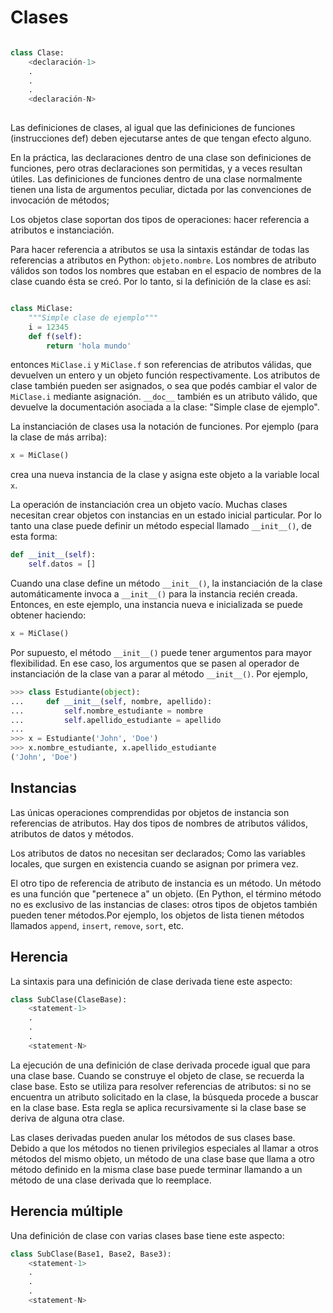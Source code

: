 # Clases

``` python

class Clase:
    <declaración-1>
    .
    .
    .
    <declaración-N>
    
```
Las definiciones de clases, al igual que las definiciones de funciones (instrucciones def)
deben ejecutarse antes de que tengan efecto alguno.

En la práctica, las declaraciones dentro de una clase son definiciones de funciones, pero otras declaraciones son permitidas, y a veces resultan útiles. Las definiciones de funciones dentro de una clase normalmente tienen una lista de argumentos peculiar, dictada por las convenciones de invocación de métodos;


Los objetos clase soportan dos tipos de operaciones: hacer referencia a atributos e instanciación.

Para hacer referencia a atributos se usa la sintaxis estándar de todas las referencias a atributos en Python: `objeto.nombre`.
Los nombres de atributo válidos son todos los nombres que estaban en el espacio de nombres de la clase cuando ésta se creó.
Por lo tanto, si la definición de la clase es así:

``` python

class MiClase:
    """Simple clase de ejemplo"""
    i = 12345
    def f(self):
        return 'hola mundo'
```
entonces `MiClase.i` y `MiClase.f` son referencias de atributos válidas, que devuelven un entero y un objeto función respectivamente. Los atributos de clase también pueden ser asignados, o sea que podés cambiar el valor de `MiClase.i` mediante asignación. `__doc__` también es un atributo válido, que devuelve la documentación asociada a la clase: "Simple clase de ejemplo".


La instanciación de clases usa la notación de funciones. Por ejemplo (para la clase de más arriba):
``` python
x = MiClase()
```
crea una nueva instancia de la clase y asigna este objeto a la variable local `x`.

La operación de instanciación crea un objeto vacío. Muchas clases necesitan crear objetos con instancias en un estado inicial particular. Por lo tanto una clase puede definir un método especial llamado `__init__()`, de esta forma:

``` python
def __init__(self):
    self.datos = []
```

Cuando una clase define un método `__init__()`, la instanciación de la clase automáticamente invoca a `__init__()` para la instancia recién creada. Entonces, en este ejemplo, una instancia nueva e inicializada se puede obtener haciendo:
```python
x = MiClase()
```

Por supuesto, el método `__init__()` puede tener argumentos para mayor flexibilidad. En ese caso, los argumentos que se pasen al operador de instanciación de la clase van a parar al método `__init__()`. Por ejemplo,
``` python
>>> class Estudiante(object):
...     def __init__(self, nombre, apellido):
...         self.nombre_estudiante = nombre
...         self.apellido_estudiante = apellido
...
>>> x = Estudiante('John', 'Doe')
>>> x.nombre_estudiante, x.apellido_estudiante
('John', 'Doe')
```
## Instancias

Las únicas operaciones comprendidas por objetos de instancia son referencias de atributos. Hay dos tipos de nombres de atributos válidos, atributos de datos y métodos.

Los atributos de datos no necesitan ser declarados; Como las variables locales, que surgen en existencia cuando se asignan por primera vez.

El otro tipo de referencia de atributo de instancia es un método. Un método es una función que "pertenece a" un objeto. (En Python, el término método no es exclusivo de las instancias de clases: otros tipos de objetos también pueden tener métodos.Por ejemplo, los objetos de lista tienen métodos llamados `append`, `insert`, `remove`, `sort`, etc.


## Herencia

La sintaxis para una definición de clase derivada tiene este aspecto:

``` python
class SubClase(ClaseBase):
    <statement-1>
    .
    .
    .
    <statement-N>
```

La ejecución de una definición de clase derivada procede igual que para una clase base. Cuando se construye el objeto de clase, se recuerda la clase base. Esto se utiliza para resolver referencias de atributos: si no se encuentra un atributo solicitado en la clase, la búsqueda procede a buscar en la clase base. Esta regla se aplica recursivamente si la clase base se deriva de alguna otra clase.

Las clases derivadas pueden anular los métodos de sus clases base. Debido a que los métodos no tienen privilegios especiales al llamar a otros métodos del mismo objeto, un método de una clase base que llama a otro método definido en la misma clase base puede terminar llamando a un método de una clase derivada que lo reemplace.

## Herencia múltiple

Una definición de clase con varias clases base tiene este aspecto:
``` python
class SubClase(Base1, Base2, Base3):
    <statement-1>
    .
    .
    .
    <statement-N>
```
